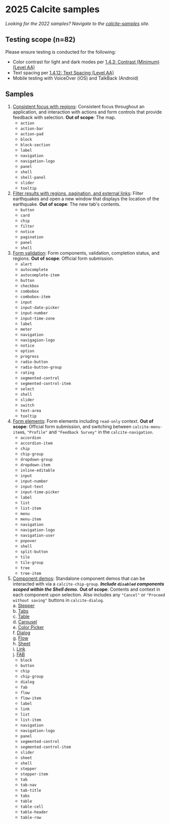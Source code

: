 # 2025 Calcite samples

_Looking for the 2022 samples? Navigate to the [calcite-samples](https://geospatialem.github.io/calcite-samples) site._

## Testing scope (n=82)

Please ensure testing is conducted for the following:

- Color contrast for light and dark modes per [1.4.3: Contrast (Minimum) (Level AA)](https://www.w3.org/WAI/WCAG22/Understanding/contrast-minimum)
- Text spacing per [1.4.12: Text Spacing (Level AA)](https://www.w3.org/WAI/WCAG21/Understanding/text-spacing.html#test-rules)
- Mobile testing with VoiceOver (iOS) and TalkBack (Android)

## Samples

1. [Consistent focus with regions](/1-consistent-focus-regions/index.html): Consistent focus throughout an application, and interaction with actions and form controls that provide feedback with selection. **Out of scope**: The map.
   - `action`
   - `action-bar`
   - `action-pad`
   - `block`
   - `block-section`
   - `label`
   - `navigation`
   - `navigation-logo`
   - `panel`
   - `shell`
   - `shell-panel`
   - `slider`
   - `tooltip`
2. [Filter results with regions, pagination, and external links](/2-filter-results/index.html): Filter earthquakes and open a new window that displays the location of the earthquake. **Out of scope**: The new tab's contents.
   - `button`
   - `card`
   - `chip`
   - `filter`
   - `notice`
   - `pagination`
   - `panel`
   - `shell`
3. [Form validation](/3-form-validation/index.html): Form components, validation, completion status, and regions. **Out of scope**: Official form submission.
   - `alert`
   - `autocomplete`
   - `autocomplete-item`
   - `button`
   - `checkbox`
   - `combobox`
   - `combobox-item`
   - `input`
   - `input-date-picker`
   - `input-number`
   - `input-time-zone`
   - `label`
   - `meter`
   - `navigation`
   - `navigagion-logo`
   - `notice`
   - `option`
   - `progress`
   - `radio-button`
   - `radio-button-group`
   - `rating`
   - `segmented-control`
   - `segmented-control-item`
   - `select`
   - `shell`
   - `slider`
   - `switch`
   - `text-area`
   - `tooltip`
4. [Form elements](/4-form-elements/index.html): Form elements including `read-only` context. **Out of scope**: Official form submission, and switching between `calcite-menu-item`s, `"Profile"` and `"Feedback Survey"` in the `calcite-navigation`.
   - `accordion`
   - `accordion-item`
   - `chip`
   - `chip-group`
   - `dropdown-group`
   - `dropdown-item`
   - `inline-editable`
   - `input`
   - `input-number`
   - `input-text`
   - `input-time-picker`
   - `label`
   - `list`
   - `list-item`
   - `menu`
   - `menu-item`
   - `navigation`
   - `navigation-logo`
   - `navigation-user`
   - `popover`
   - `shell`
   - `split-button`
   - `tile`
   - `tile-group`
   - `tree`
   - `tree-item`
5. [Component demos](/5-component-demos/index.html): Standalone component demos that can be interacted with via a `calcite-chip-group`. **_Include `disabled` components scoped within the Shell demo._** **Out of scope**: Contents and context in each component upon selection. Also includes any `"Cancel"` or `"Proceed without saving"` buttons in `calcite-dialog`.  
   a. [Stepper](/calcite-samples-2025/5-component-demos/index.html?comp=stepper)  
   b. [Tabs](/calcite-samples-2025/5-component-demos/index.html?comp=tabs)  
   c. [Table](/calcite-samples-2025/5-component-demos/index.html?comp=table)  
   d. [Carousel](/calcite-samples-2025/5-component-demos/index.html?comp=carousel)  
   e. [Color Picker](/calcite-samples-2025/5-component-demos/index.html?comp=color-picker)  
   f. [Dialog](/calcite-samples-2025/5-component-demos/index.html?comp=dialog)  
   g. [Flow](/calcite-samples-2025/5-component-demos/index.html?comp=flow)  
   h. [Sheet](/calcite-samples-2025/5-component-demos/index.html?comp=sheet)  
   i. [Link](/calcite-samples-2025/5-component-demos/index.html?comp=link)  
   j. [FAB](/calcite-samples-2025/5-component-demos/index.html?comp=fab)
   - `block`
   - `button`
   - `chip`
   - `chip-group`
   - `dialog`
   - `fab`
   - `flow`
   - `flow-item`
   - `label`
   - `link`
   - `list`
   - `list-item`
   - `navigation`
   - `navigation-logo`
   - `panel`
   - `segmented-control`
   - `segmented-control-item`
   - `slider`
   - `sheet`
   - `shell`
   - `stepper`
   - `stepper-item`
   - `tab`
   - `tab-nav`
   - `tab-title`
   - `tabs`
   - `table`
   - `table-cell`
   - `table-header`
   - `table-row`
